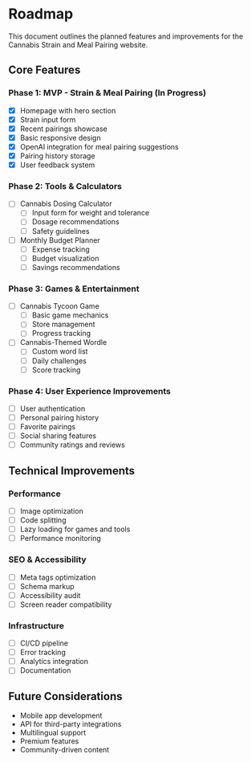 # Roadmap

This document outlines the planned features and improvements for the Cannabis Strain and Meal Pairing website.

## Core Features

### Phase 1: MVP - Strain & Meal Pairing (In Progress)
- [x] Homepage with hero section
- [x] Strain input form
- [x] Recent pairings showcase
- [x] Basic responsive design
- [x] OpenAI integration for meal pairing suggestions
- [x] Pairing history storage
- [x] User feedback system

### Phase 2: Tools & Calculators
- [ ] Cannabis Dosing Calculator
  - [ ] Input form for weight and tolerance
  - [ ] Dosage recommendations
  - [ ] Safety guidelines
- [ ] Monthly Budget Planner
  - [ ] Expense tracking
  - [ ] Budget visualization
  - [ ] Savings recommendations

### Phase 3: Games & Entertainment
- [ ] Cannabis Tycoon Game
  - [ ] Basic game mechanics
  - [ ] Store management
  - [ ] Progress tracking
- [ ] Cannabis-Themed Wordle
  - [ ] Custom word list
  - [ ] Daily challenges
  - [ ] Score tracking

### Phase 4: User Experience Improvements
- [ ] User authentication
- [ ] Personal pairing history
- [ ] Favorite pairings
- [ ] Social sharing features
- [ ] Community ratings and reviews

## Technical Improvements

### Performance
- [ ] Image optimization
- [ ] Code splitting
- [ ] Lazy loading for games and tools
- [ ] Performance monitoring

### SEO & Accessibility
- [ ] Meta tags optimization
- [ ] Schema markup
- [ ] Accessibility audit
- [ ] Screen reader compatibility

### Infrastructure
- [ ] CI/CD pipeline
- [ ] Error tracking
- [ ] Analytics integration
- [ ] Documentation

## Future Considerations
- Mobile app development
- API for third-party integrations
- Multilingual support
- Premium features
- Community-driven content